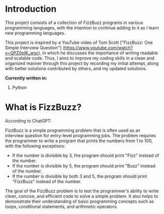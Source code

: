 # Introduction
This project consists of a collection of FizzBuzz programs in various programming languages, with the intention to continue adding to it as I learn new programming languages. 

This project is inspired by a YouTube video of Tom Scott ["FizzBuzz: One Simple Interview Question"] (https://www.youtube.com/watch?v=QPZ0pIK_wsc), in which he discusses the importance of writing readable and scalable code. Thus, I aims to improve my coding skills in a clean and organized manner through this project by recording my initial attempt, along with better solutions contributed by others, and my updated solutions. 


**Currently written in:**
1. Python






# What is FizzBuzz?

According to ChatGPT:

FizzBuzz is a simple programming problem that is often used as an interview question for entry-level programming jobs. The problem requires the programmer to write a program that prints the numbers from 1 to 100, with the following exceptions:

- If the number is divisible by 3, the program should print "Fizz" instead of the number.
- If the number is divisible by 5, the program should print "Buzz" instead of the number.
- If the number is divisible by both 3 and 5, the program should print "FizzBuzz" instead of the number.

The goal of the FizzBuzz problem is to test the programmer's ability to write clean, concise, and efficient code to solve a simple problem. It also helps to demonstrate their understanding of basic programming concepts such as loops, conditional statements, and arithmetic operators.







